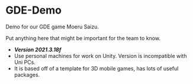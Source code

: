 # GDE-Demo
Demo for our GDE game Moeru Saizu.

Put anything here that might be important for the team to know.

 - ***Version 2021.3.18f***
 - Use personal machines for work on Unity. Version is incompatible with Uni PCs.
 - It is based off of a template for 3D mobile games, has lots of useful packages.